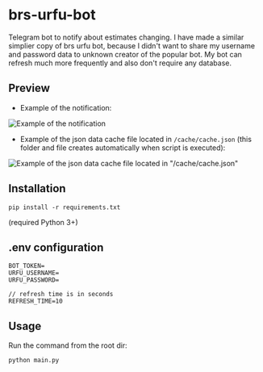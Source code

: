 # brs-urfu-bot

Telegram bot to notify about estimates changing. I have made a similar simplier copy of brs urfu bot, because I didn't want to share my username and password data to unknown creator of the popular bot. My bot can refresh much more frequently and also don't require any database.   

## Preview

- Example of the notification:

![Example of the notification](https://raw.githubusercontent.com/yphwd/brs-urfu-bot/master/attachments/preview.jpg)

- Example of the json data cache file located in `/cache/cache.json` (this folder and file creates automatically when script is executed):

![Example of the json data cache file located in "/cache/cache.json"](https://raw.githubusercontent.com/yphwd/brs-urfu-bot/master/attachments/json.jpg)

## Installation

```
pip install -r requirements.txt
```

(required Python 3+)

## .env configuration

```
BOT_TOKEN=
URFU_USERNAME=
URFU_PASSWORD=

// refresh time is in seconds
REFRESH_TIME=10 
```

## Usage

Run the command from the root dir:

```
python main.py
```